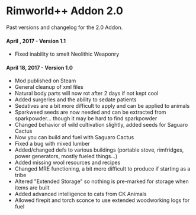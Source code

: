 # Rimworld++ Addon 2.0
Past versions and changelog for the 2.0 Addon.

#### April , 2017 - Version 1.1
+    Fixed inability to smelt Neolithic Weaponry

#### April 18, 2017 - Version 1.0
+    Mod published on Steam
+    General cleanup of xml files
+    Natural body parts will now rot after 2 days if not kept cool
+    Added surgeries and the ability to sedate patients
+    Sedatives are a bit more difficult to apply and can be applied to animals
+    Sparkweed seeds are now needed and can be extracted from sparkpowder... though it may be hard to find sparkpowder
+    Changed behavior of wild cultivation slightly, added seeds for Saguaro Cactus
+    Now you can build and fuel with Saguaro Cactus
+    Fixed a bug with mixed lumber
+    Added/changed defs to various buildings (portable stove, rimfridges, power generators, mostly fueled things...)
+    Added missing wool resources and recipes
+    Changed MRE functioning, a bit more difficult to produce if starting as a tribe
+    Altered "Extended Storage" so nothing is pre-marked for storage when items are built
+    Added advanced intelligence to cats from CK Animals
+    Allowed firepit and torch sconce to use extended woodworking logs for fuel
